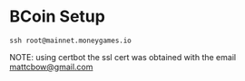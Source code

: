 # BCoin Setup
`ssh root@mainnet.moneygames.io`

NOTE: using certbot the ssl cert was obtained with the email mattcbow@gmail.com

